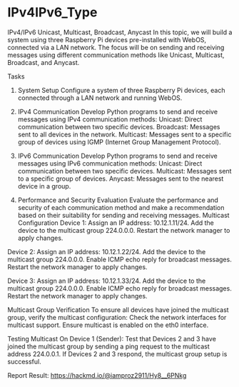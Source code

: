 # IPv4IPv6_Type
IPv4/IPv6 Unicast, Multicast, Broadcast, Anycast
In this topic, we will build a system using three Raspberry Pi devices pre-installed with WebOS, connected via a LAN network. The focus will be on sending and receiving messages using different communication methods like Unicast, Multicast, Broadcast, and Anycast.

Tasks

1. System Setup
Configure a system of three Raspberry Pi devices, each connected through a LAN network and running WebOS.

2. IPv4 Communication
Develop Python programs to send and receive messages using IPv4 communication methods:
Unicast: Direct communication between two specific devices.
Broadcast: Messages sent to all devices in the network.
Multicast: Messages sent to a specific group of devices using IGMP (Internet Group Management Protocol).

3. IPv6 Communication
Develop Python programs to send and receive messages using IPv6 communication methods:
Unicast: Direct communication between two specific devices.
Multicast: Messages sent to a specific group of devices.
Anycast: Messages sent to the nearest device in a group.

5. Performance and Security Evaluation
Evaluate the performance and security of each communication method and make a recommendation based on their suitability for sending and receiving messages.
Multicast Configuration
Device 1:
Assign an IP address: 10.12.1.11/24.
Add the device to the multicast group 224.0.0.0.
Restart the network manager to apply changes.

Device 2:
Assign an IP address: 10.12.1.22/24.
Add the device to the multicast group 224.0.0.0.
Enable ICMP echo reply for broadcast messages.
Restart the network manager to apply changes.

Device 3:
Assign an IP address: 10.12.1.33/24.
Add the device to the multicast group 224.0.0.0.
Enable ICMP echo reply for broadcast messages.
Restart the network manager to apply changes.

Multicast Group Verification
To ensure all devices have joined the multicast group, verify the multicast configuration:
Check the network interfaces for multicast support.
Ensure multicast is enabled on the eth0 interface.

Testing Multicast
On Device 1 (Sender):
Test that Devices 2 and 3 have joined the multicast group by sending a ping request to the multicast address 224.0.0.1.
If Devices 2 and 3 respond, the multicast group setup is successful.

Report Result:
https://hackmd.io/@iamproz2911/Hy8__6PNkg
